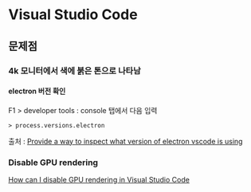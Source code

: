 # Visual Studio Code

## 문제점

### 4k 모니터에서 색에 붉은 톤으로 나타남

#### electron 버전 확인
F1 > developer tools : console 탭에서 다음 입력
```
> process.versions.electron
```
출처 : [Provide a way to inspect what version of electron vscode is using](https://github.com/Microsoft/vscode/issues/49644)

### Disable GPU rendering
[How can I disable GPU rendering in Visual Studio Code](https://stackoverflow.com/questions/29966747/how-can-i-disable-gpu-rendering-in-visual-studio-code/30007549)
